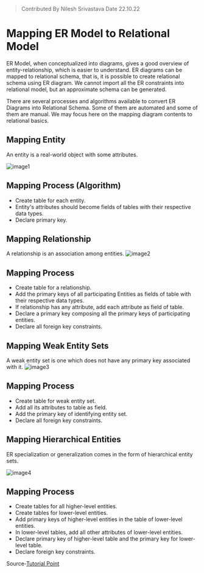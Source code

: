 > Contributed By Nilesh Srivastava Date 22.10.22
 
# Mapping ER Model to Relational Model

ER Model, when conceptualized into diagrams, gives a good overview of entity-relationship, which is easier to understand. ER diagrams can be mapped to relational schema, that is, it is possible to create relational schema using ER diagram. We cannot import all the ER constraints into relational model, but an approximate schema can be generated.

There are several processes and algorithms available to convert ER Diagrams into Relational Schema. Some of them are automated and some of them are manual. We may focus here on the mapping diagram contents to relational basics.

## Mapping Entity
An entity is a real-world object with some attributes.

![image1](https://www.tutorialspoint.com/dbms/images/mapping_entities.png)

## Mapping Process (Algorithm)
- Create table for each entity.
- Entity's attributes should become fields of tables with their respective data types.
- Declare primary key.

## Mapping Relationship
A relationship is an association among entities.
![image2](https://www.tutorialspoint.com/dbms/images/mapping_relationship.png)

## Mapping Process
- Create table for a relationship.
- Add the primary keys of all participating Entities as fields of table with their respective data types.
- If relationship has any attribute, add each attribute as field of table.
- Declare a primary key composing all the primary keys of participating entities.
- Declare all foreign key constraints.

## Mapping Weak Entity Sets
A weak entity set is one which does not have any primary key associated with it.
![image3](https://www.tutorialspoint.com/dbms/images/mapping_weak_entity_sets.png)

## Mapping Process
- Create table for weak entity set.
- Add all its attributes to table as field.
- Add the primary key of identifying entity set.
- Declare all foreign key constraints.

## Mapping Hierarchical Entities
ER specialization or generalization comes in the form of hierarchical entity sets.

![image4](https://www.tutorialspoint.com/dbms/images/inheritance.png)

## Mapping Process
- Create tables for all higher-level entities.
- Create tables for lower-level entities.
- Add primary keys of higher-level entities in the table of lower-level entities.
- In lower-level tables, add all other attributes of lower-level entities.
- Declare primary key of higher-level table and the primary key for lower-level table.
- Declare foreign key constraints.

Source-[Tutorial Point](https://www.tutorialspoint.com/dbms/er_model_to_relational_model.htm#:~:text=Mapping%20Process,-Create%20table%20for&text=Add%20the%20primary%20keys%20of,Declare%20all%20foreign%20key%20constraints.)
